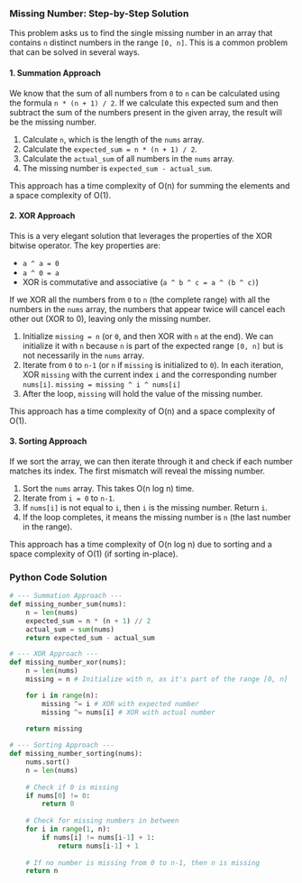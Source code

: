 ### Missing Number: Step-by-Step Solution

This problem asks us to find the single missing number in an array that contains `n` distinct numbers in the range `[0, n]`. This is a common problem that can be solved in several ways.

#### 1. Summation Approach

We know that the sum of all numbers from `0` to `n` can be calculated using the formula `n * (n + 1) / 2`. If we calculate this expected sum and then subtract the sum of the numbers present in the given array, the result will be the missing number.

1.  Calculate `n`, which is the length of the `nums` array.
2.  Calculate the `expected_sum = n * (n + 1) / 2`.
3.  Calculate the `actual_sum` of all numbers in the `nums` array.
4.  The missing number is `expected_sum - actual_sum`.

This approach has a time complexity of O(n) for summing the elements and a space complexity of O(1).

#### 2. XOR Approach

This is a very elegant solution that leverages the properties of the XOR bitwise operator. The key properties are:
- `a ^ a = 0`
- `a ^ 0 = a`
- XOR is commutative and associative (`a ^ b ^ c = a ^ (b ^ c)`)

If we XOR all the numbers from `0` to `n` (the complete range) with all the numbers in the `nums` array, the numbers that appear twice will cancel each other out (XOR to 0), leaving only the missing number.

1.  Initialize `missing = n` (or `0`, and then XOR with `n` at the end). We can initialize it with `n` because `n` is part of the expected range `[0, n]` but is not necessarily in the `nums` array.
2.  Iterate from `0` to `n-1` (or `n` if `missing` is initialized to `0`). In each iteration, XOR `missing` with the current index `i` and the corresponding number `nums[i]`.
    `missing = missing ^ i ^ nums[i]`
3.  After the loop, `missing` will hold the value of the missing number.

This approach has a time complexity of O(n) and a space complexity of O(1).

#### 3. Sorting Approach

If we sort the array, we can then iterate through it and check if each number matches its index. The first mismatch will reveal the missing number.

1.  Sort the `nums` array. This takes O(n log n) time.
2.  Iterate from `i = 0` to `n-1`.
3.  If `nums[i]` is not equal to `i`, then `i` is the missing number. Return `i`.
4.  If the loop completes, it means the missing number is `n` (the last number in the range).

This approach has a time complexity of O(n log n) due to sorting and a space complexity of O(1) (if sorting in-place).

### Python Code Solution

```python
# --- Summation Approach ---
def missing_number_sum(nums):
    n = len(nums)
    expected_sum = n * (n + 1) // 2
    actual_sum = sum(nums)
    return expected_sum - actual_sum

# --- XOR Approach ---
def missing_number_xor(nums):
    n = len(nums)
    missing = n # Initialize with n, as it's part of the range [0, n]

    for i in range(n):
        missing ^= i # XOR with expected number
        missing ^= nums[i] # XOR with actual number
        
    return missing

# --- Sorting Approach ---
def missing_number_sorting(nums):
    nums.sort()
    n = len(nums)
    
    # Check if 0 is missing
    if nums[0] != 0:
        return 0
    
    # Check for missing numbers in between
    for i in range(1, n):
        if nums[i] != nums[i-1] + 1:
            return nums[i-1] + 1
            
    # If no number is missing from 0 to n-1, then n is missing
    return n

```
